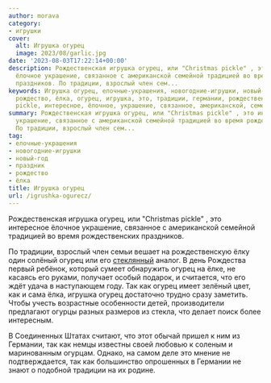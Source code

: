 ```yaml
---
author: morava
category:
- игрушки
cover:
  alt: Игрушка огурец
  image: 2023/08/garlic.jpg
date: '2023-08-03T17:22:14+00:00'
description: Рождественская игрушка огурец, или "Christmas pickle" , это интересное
  ёлочное украшение, связанное с американской семейной традицией во время рождественских
  праздников. По традиции, взрослый член сем...
keywords: Игрушка огурец, елочные-украшения, новогодние-игрушки, новый-год, праздник,
  рождество, ёлка, огурец, игрушка, это, традиции, германии, рождественская, christmas,
  pickle, интересное, ёлочное, украшение, связанное, американской, семейной, традицией
summary: Рождественская игрушка огурец, или "Christmas pickle" , это интересное ёлочное
  украшение, связанное с американской семейной традицией во время рождественских праздников.
  По традиции, взрослый член сем...
tag:
- елочные-украшения
- новогодние-игрушки
- новый-год
- праздник
- рождество
- ёлка
title: Игрушка огурец
url: /igrushka-ogurecz/
---
```


Рождественская игрушка огурец, или "Christmas pickle" , это интересное ёлочное украшение, связанное с американской семейной традицией во время рождественских праздников.

По традиции, взрослый член семьи вешает на рождественскую ёлку один солёный огурец или его [стеклянный](https://www.adora.ru/redkie-kukly-iz-nemeczkogo-stekla/) аналог. В день Рождества первый ребёнок, который сумеет обнаружить огурец на ёлке, не касаясь его руками, получает особый подарок, и считается, что его ждёт удача в наступающем году. Так как огурец имеет зелёный цвет, как и сама ёлка, игрушка огурец достаточно трудно сразу заметить. Чтобы учесть возрастные особенности детей, производители предлагают огурцы разных размеров из стекла, что делает поиск более интересным.

В Соединенных Штатах считают, что этот обычай пришел к ним из Германии, так как немцы известны своей любовью к соленым и маринованным огурцам. Однако, на самом деле это мнение не подтверждается, так как большинство опрошенных в Германии не знают о подобной традиции на их родине.